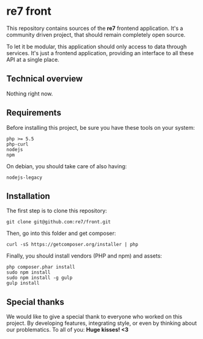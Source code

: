# re7 front

This repository contains sources of the **re7** frontend application. It's a
community driven project, that should remain completely open source.

To let it be modular, this application should only access to data through
services. It's just a frontend application, providing an interface to all these
API at a single place.

## Technical overview

Nothing right now.

## Requirements

Before installing this project, be sure you have these tools on your system:

```
php >= 5.5
php-curl
nodejs
npm
```
On debian, you should take care of also having:

```
nodejs-legacy
```

## Installation

The first step is to clone this repository:

```
git clone git@github.com:re7/front.git
```

Then, go into this folder and get composer:

```
curl -sS https://getcomposer.org/installer | php
```

Finally, you should install vendors (PHP and npm) and assets:

```
php composer.phar install
sudo npm install
sudo npm install -g gulp
gulp install
```

## Special thanks

We would like to give a special thank to everyone who worked on this project. By
developing features, integrating style, or even by thinking about our
problematics. To all of you: **Huge kisses! <3**
